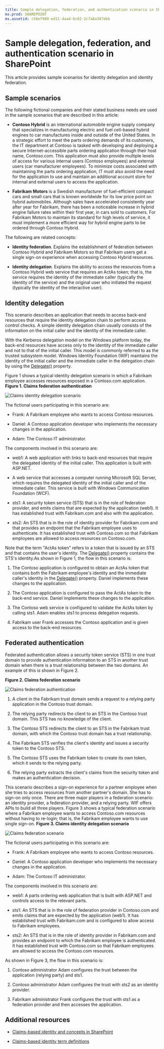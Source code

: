 ```yaml
---
title: Sample delegation, federation, and authentication scenario in SharePoint
ms.prod: SHAREPOINT
ms.assetid: c50ef989-ed11-4aad-bc02-2c7a8a387ebb
---
```



# Sample delegation, federation, and authentication scenario in SharePoint
This article provides sample scenarios for identity delegation and identity federation.
## Sample scenarios
<a name="SP15_SampleDelegation_SampleScenarios"> </a>

The following fictional companies and their stated business needs are used in the sample scenarios that are described in this article:
  
    
    

- **Contoso Hybrid** is an international automobile engine supply company that specializes in manufacturing electric and fuel cell-based hybrid engines to car manufactures inside and outside of the United States. In a strategic effort to meet the parts ordering demands of its customers, the IT department at Contoso is tasked with developing and deploying a secure Internet-accessible parts ordering application through their host name, Contoso.com. This application must also provide multiple levels of access for various internal users (Contoso employees) and external users (car manufacturer employees). To minimize costs associated with maintaining the parts ordering application, IT must also avoid the need for the application to use and maintain an additional account store for internal and external users to access the application.
    
  
- **Fabrikam Motors** is a Swedish manufacturer of fuel-efficient compact cars and small cars that is known worldwide for its low price point on hybrid automobiles. Although sales have accelerated consistently year after year for Fabrikam, there has been a noticeable increase in hybrid engine failure rates within their first year, in cars sold to customers. For Fabrikam Motors to maintain its standard for high levels of service, it must implement a more efficient way for hybrid engine parts to be ordered through Contoso Hybrid.
    
  
The following are related concepts:
  
    
    

- **Identity federation**. Explains the establishment of federation between Contoso Hybrid and Fabrikam Motors so that Fabrikam users get a single sign-on experience when accessing Contoso Hybrid resources.
    
  
- **Identity delegation**. Explains the ability to access the resources from a Contoso Hybrid web service that requires an ActAs token; that is, the service requires the identity of the immediate caller (typically the identity of the service) and the original user who initiated the request (typically the identity of the interactive user).
    
  

## Identity delegation
<a name="SP15_SampleDelegation_IdentityDelegation"> </a>

This scenario describes an application that needs to access back-end resources that require the identity delegation chain to perform access control checks. A simple identity delegation chain usually consists of the information on the initial caller and the identity of the immediate caller. 
  
    
    
With the Kerberos delegation model on the Windows platform today, the back-end resources have access only to the identity of the immediate caller and not to that of the initial caller. This model is commonly referred to as the trusted subsystem model. Windows Identity Foundation (WIF) maintains the identity of the initial caller and the immediate caller in the delegation chain by using the  [Delegate()](https://msdn.microsoft.com/library/Microsoft.IdentityModel.Claims.IClaimsIdentity.Delegate.aspx) property.
  
    
    
Figure 1 shows a typical identity delegation scenario in which a Fabrikam employee accesses resources exposed in a Contoso.com application.
**Figure 1. Claims federation authentication**

  
    
    

  
    
    
![Claims identity delegation scenario](../../images/44928b39-5683-4bce-8ddf-31d886243b87.gif)
  
    
    
The fictional users participating in this scenario are:
- Frank: A Fabrikam employee who wants to access Contoso resources.
    
  
- Daniel: A Contoso application developer who implements the necessary changes in the application.
    
  
- Adam: The Contoso IT administrator.
    
  
The components involved in this scenario are:
- web1: A web application with links to back-end resources that require the delegated identity of the initial caller. This application is built with ASP.NET.
    
  
- A web service that accesses a computer running Microsoft SQL Server, which requires the delegated identity of the initial caller and of the immediate caller. This service is built with Windows Communication Foundation (WCF).
    
  
- sts1: A security token service (STS) that is in the role of federation provider, and emits claims that are expected by the application (web1). It has established trust with Fabrikam.com and also with the application.
    
  
- sts2: An STS that is in the role of identity provider for Fabrikam.com and that provides an endpoint that the Fabrikam employee uses to authenticate. It has established trust with Contoso.com so that Fabrikam employees are allowed to access resources on Contoso.com.
    
  
Note that the term "ActAs token" refers to a token that is issued by an STS and that contains the user's identity. The  [Delegate()](https://msdn.microsoft.com/library/Microsoft.IdentityModel.Claims.IClaimsIdentity.Delegate.aspx) property contains the STS's identity.As shown in Figure 1, the flow in this scenario is:
  
    
    

1. The Contoso application is configured to obtain an ActAs token that contains both the Fabrikam employee's identity and the immediate caller's identity in the  [Delegate()](https://msdn.microsoft.com/library/Microsoft.IdentityModel.Claims.IClaimsIdentity.Delegate.aspx) property. Daniel implements these changes to the application.
    
  
2. The Contoso application is configured to pass the ActAs token to the back-end service. Daniel implements these changes to the application.
    
  
3. The Contoso web service is configured to validate the ActAs token by calling sts1. Adam enables sts1 to process delegation requests.
    
  
4. Fabrikam user Frank accesses the Contoso application and is given access to the back-end resources.
    
  

## Federated authentication
<a name="SP15_SampleDelegation_FederatedAuth"> </a>

Federated authentication allows a security token service (STS) in one trust domain to provide authentication information to an STS in another trust domain when there is a trust relationship between the two domains. An example of this is shown in Figure 2.
  
    
    

**Figure 2. Claims federation scenario**

  
    
    

  
    
    
![Claims federation authentication](../../images/f0a9be9a-434a-4650-ad57-1fb90b016dd1.gif)
  
    
    

  
    
    

1. A client in the Fabrikam trust domain sends a request to a relying party application in the Contoso trust domain.
    
  
2. The relying party redirects the client to an STS in the Contoso trust domain. This STS has no knowledge of the client.
    
  
3. The Contoso STS redirects the client to an STS in the Fabrikam trust domain, with which the Contoso trust domain has a trust relationship.
    
  
4. The Fabrikam STS verifies the client's identity and issues a security token to the Contoso STS.
    
  
5. The Contoso STS uses the Fabrikam token to create its own token, which it sends to the relying party.
    
  
6. The relying party extracts the client's claims from the security token and makes an authentication decision.
    
  
This scenario describes a sign-on experience for a partner employee when she tries to access resources from another partner's domain. She has to sign-on only once. There are three major players in a federation scenario: an identity provider, a federation provider, and a relying party. WIF offers APIs to build all three players. Figure 3 shows a typical federation scenario where a Fabrikam employee wants to access Contoso.com resources without having to re-login; that is, the Fabrikam employee wants to use single sign-on.
**Figure 3. Claims identity delegation scenario**

  
    
    

  
    
    
![Claims federation scenario](../../images/903d3109-d567-4156-a44f-29793c42ae45.gif)
  
    
    
The fictional users participating in this scenario are:
- Frank: A Fabrikam employee who wants to access Contoso resources.
    
  
- Daniel: A Contoso application developer who implements the necessary changes in the application.
    
  
- Adam: The Contoso IT administrator.
    
  
The components involved in this scenario are:
- web1: A parts ordering web application that is built with ASP.NET and controls access to the relevant parts.
    
  
- sts1: An STS that is in the role of federation provider in Contoso.com and emits claims that are expected by the application (web1). It has established trust with Fabrikam.com and is configured to allow access to Fabrikam employees.
    
  
- sts2: An STS that is in the role of identity provider in Fabrikam.com and provides an endpoint to which the Fabrikam employee is authenticated. It has established trust with Contoso.com so that Fabrikam employees are allowed to access the Contoso.com resources.
    
  
As shown in Figure 3, the flow in this scenario is:
  
    
    

1. Contoso administrator Adam configures the trust between the application (relying party) and sts1.
    
  
2. Contoso administrator Adam configures the trust with sts2 as an identity provider.
    
  
3. Fabrikam administrator Frank configures the trust with sts1 as a federation provider and then accesses the application.
    
  

## Additional resources
<a name="SP15_SampleDelegation_AdditionalResources"> </a>


-  [Claims-based identity and concepts in SharePoint](claims-based-identity-and-concepts-in-sharepoint)
    
  
-  [Claims-based identity term definitions](claims-based-identity-term-definitions)
    
  

